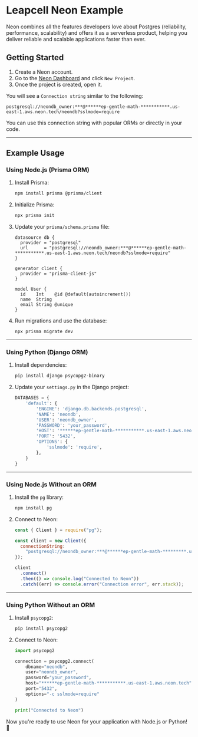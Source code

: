 # Leapcell Neon Example

Neon combines all the features developers love about Postgres (reliability, performance, scalability) and offers it as a serverless product, helping you deliver reliable and scalable applications faster than ever.

## Getting Started

1. Create a Neon account.
2. Go to the [Neon Dashboard](https://console.neon.tech/app/projects) and click `New Project`.
3. Once the project is created, open it.

You will see a `Connection string` similar to the following:

```
postgresql://neondb_owner:***@******ep-gentle-math-***********.us-east-1.aws.neon.tech/neondb?sslmode=require
```

You can use this connection string with popular ORMs or directly in your code.

---

## Example Usage

### Using Node.js (Prisma ORM)

1. Install Prisma:
   ```bash
   npm install prisma @prisma/client
   ```
2. Initialize Prisma:
   ```bash
   npx prisma init
   ```
3. Update your `prisma/schema.prisma` file:

   ```prisma
   datasource db {
     provider = "postgresql"
     url      = "postgresql://neondb_owner:***@******ep-gentle-math-***********.us-east-1.aws.neon.tech/neondb?sslmode=require"
   }

   generator client {
     provider = "prisma-client-js"
   }

   model User {
     id    Int    @id @default(autoincrement())
     name  String
     email String @unique
   }
   ```

4. Run migrations and use the database:
   ```bash
   npx prisma migrate dev
   ```

---

### Using Python (Django ORM)

1. Install dependencies:
   ```bash
   pip install django psycopg2-binary
   ```
2. Update your `settings.py` in the Django project:
   ```python
   DATABASES = {
       'default': {
           'ENGINE': 'django.db.backends.postgresql',
           'NAME': 'neondb',
           'USER': 'neondb_owner',
           'PASSWORD': 'your_password',
           'HOST': '******ep-gentle-math-***********.us-east-1.aws.neon.tech',
           'PORT': '5432',
           'OPTIONS': {
               'sslmode': 'require',
           },
       }
   }
   ```

---

### Using Node.js Without an ORM

1. Install the `pg` library:
   ```bash
   npm install pg
   ```
2. Connect to Neon:

   ```javascript
   const { Client } = require("pg");

   const client = new Client({
     connectionString:
       "postgresql://neondb_owner:***@******ep-gentle-math-*********.us-east-1.aws.neon.tech/neondb?sslmode=require",
   });

   client
     .connect()
     .then(() => console.log("Connected to Neon"))
     .catch((err) => console.error("Connection error", err.stack));
   ```

---

### Using Python Without an ORM

1. Install `psycopg2`:
   ```bash
   pip install psycopg2
   ```
2. Connect to Neon:

   ```python
   import psycopg2

   connection = psycopg2.connect(
       dbname="neondb",
       user="neondb_owner",
       password="your_password",
       host="******ep-gentle-math-***********.us-east-1.aws.neon.tech",
       port="5432",
       options="-c sslmode=require"
   )

   print("Connected to Neon")
   ```

Now you're ready to use Neon for your application with Node.js or Python! 🎉
